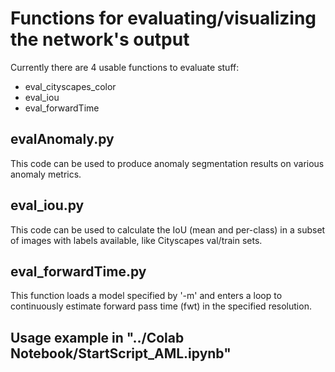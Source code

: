 # Functions for evaluating/visualizing the network's output

Currently there are 4 usable functions to evaluate stuff:
- eval_cityscapes_color
- eval_iou
- eval_forwardTime

## evalAnomaly.py

This code can be used to produce anomaly segmentation results on various anomaly metrics.

## eval_iou.py 

This code can be used to calculate the IoU (mean and per-class) in a subset of images with labels available, like Cityscapes val/train sets.

## eval_forwardTime.py
This function loads a model specified by '-m' and enters a loop to continuously estimate forward pass time (fwt) in the specified resolution. 

## Usage example in "../Colab Notebook/StartScript_AML.ipynb"


